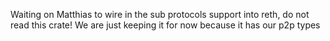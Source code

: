 Waiting on Matthias to wire in the sub protocols support into reth, do not read this crate! We are just keeping it for now because it has our p2p types
